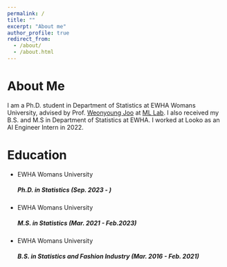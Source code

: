```yaml
---
permalink: /
title: ""
excerpt: "About me"
author_profile: true
redirect_from: 
  - /about/
  - /about.html
---
```


About Me
======
I am a Ph.D. student in Department of Statistics at EWHA Womans University, advised by Prof. [Weonyoung Joo](https://ml.ewha.ac.kr/professor) at [ML Lab](https://ml.ewha.ac.kr/main). I also received my B.S. and M.S in Department of Statistics at EWHA. I worked at Looko as an AI Engineer Intern in 2022.


Education
======
* EWHA Womans University
  ##### Ph.D. in Statistics (Sep. 2023 - )
* EWHA Womans University
  ##### M.S. in Statistics (Mar. 2021 - Feb.2023)
* EWHA Womans University
  ##### B.S. in Statistics and Fashion Industry (Mar. 2016 - Feb. 2021)




